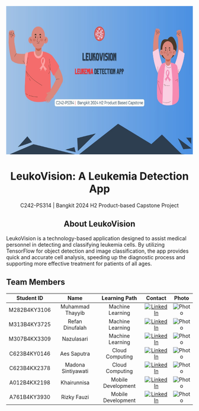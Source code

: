 <div align="center">
  <img src="https://github.com/leukovision-capstone/.github/blob/main/assets/LeukoVision.jpg?raw=true" height="400px">
</div>

<h1 align="center"> LeukoVision: A Leukemia Detection App </h1>

<p align="center">
  C242-PS314 | Bangkit 2024 H2 Product-based Capstone Project
</p>

<h2 align="center"> About LeukoVision </h2>

<p>LeukoVision is a technology-based application designed to assist medical personnel in detecting and classifying leukemia cells. By utilizing TensorFlow for object detection and image classification, the app provides quick and accurate cell analysis, speeding up the diagnostic process and supporting more effective treatment for patients of all ages.</p>

## Team Members
|   Student ID   |           Name            |          Learning Path    |          Contact        |        Photo         |
|:--------------:|:-------------------------:|:------------------------:|:-----------------------:|:--------------------:|
| M282B4KY3106   | Muhammad Thayyib          | Machine Learning         | [![LinkedIn](https://img.shields.io/badge/LinkedIn-0077B5?style=for-the-badge&logo=linkedin&logoColor=white)](https://www.linkedin.com/in/mthayyib/) | ![Photo](https://via.placeholder.com/50) |
| M313B4KY3725   | Refan Dinufalah           | Machine Learning         | [![LinkedIn](https://img.shields.io/badge/LinkedIn-0077B5?style=for-the-badge&logo=linkedin&logoColor=white)](https://www.linkedin.com/in/refandinufalah22/) | ![Photo](https://via.placeholder.com/50) |
| M307B4KX3309   | Nazulasari                | Machine Learning         | [![LinkedIn](https://img.shields.io/badge/LinkedIn-0077B5?style=for-the-badge&logo=linkedin&logoColor=white)](https://www.linkedin.com/in/nazulasari/) | ![Photo](https://via.placeholder.com/50) |
| C623B4KY0146   | Aes Saputra               | Cloud Computing          | [![LinkedIn](https://img.shields.io/badge/LinkedIn-0077B5?style=for-the-badge&logo=linkedin&logoColor=white)](https://www.linkedin.com/in/aessaputra/) | ![Photo](https://via.placeholder.com/50) |
| C623B4KX2378   | Madona Sintiyawati        | Cloud Computing          | [![LinkedIn](https://img.shields.io/badge/LinkedIn-0077B5?style=for-the-badge&logo=linkedin&logoColor=white)](https://www.linkedin.com/in/madona-sintiya-0a70b0285/) | ![Photo](https://via.placeholder.com/50) |
| A012B4KX2198   | Khairunnisa               | Mobile Development       | [![LinkedIn](https://img.shields.io/badge/LinkedIn-0077B5?style=for-the-badge&logo=linkedin&logoColor=white)](https://www.linkedin.com/in/khairunnisa-ars-768a11249/) | ![Photo](https://via.placeholder.com/50) |
| A761B4KY3930   | Rizky Fauzi               | Mobile Development       | [![LinkedIn](https://img.shields.io/badge/LinkedIn-0077B5?style=for-the-badge&logo=linkedin&logoColor=white)](https://www.linkedin.com/in/rzf0x/) | ![Photo](https://via.placeholder.com/50) |
